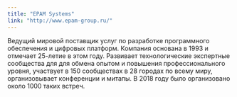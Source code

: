```yaml
---
title: "EPAM Systems"
link: "http://www.epam-group.ru/"
---
```


Ведущий мировой поставщик услуг по разработке программного обеспечения и цифровых платформ. Компания основана в 1993 и отмечает 25-летие в этом году. Развивает технологические экспертные сообщества для для обмена опытом и повышения профессионального уровня, участвует в 150 сообществах в 28 городах по всему миру, организовывает конференции и митапы. В 2018 году было организовано около 1000 таких встреч.
